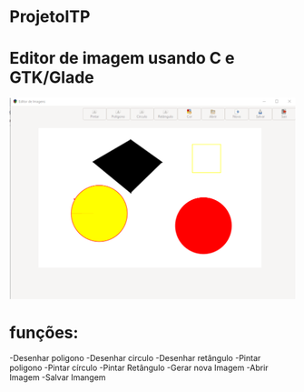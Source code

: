 # ProjetoITP
# Editor de imagem usando C e GTK/Glade
![](interface_grafica.png)
# funções:
-Desenhar poligono
-Desenhar circulo
-Desenhar retângulo
-Pintar poligono
-Pintar círculo
-Pintar Retângulo
-Gerar nova Imagem
-Abrir Imagem
-Salvar Imangem
